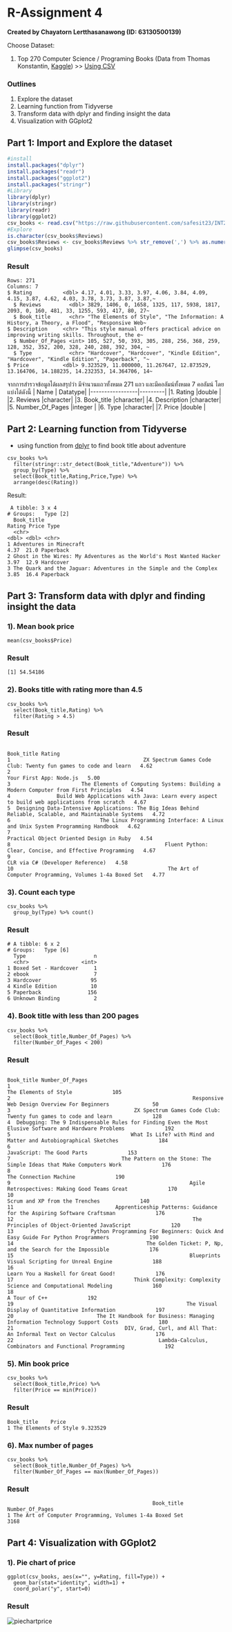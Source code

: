 # R-Assignment 4

**Created by Chayatorn Lertthasanawong (ID: 63130500139)**
  
  Choose Dataset:
  1. Top 270 Computer Science / Programing Books (Data from Thomas Konstantin, [Kaggle](https://www.kaggle.com/thomaskonstantin/top-270-rated-computer-science-programing-books)) >> [Using CSV](https://raw.githubusercontent.com/safesit23/INT214-Statistics/main/datasets/prog_book.csv)

### Outlines
1. Explore the dataset
2. Learning function from Tidyverse
3. Transform data with dplyr and finding insight the data
4. Visualization with GGplot2

## Part 1: Import and Explore the dataset

```R
#install
install.packages("dplyr")
install.packages("readr")
install.packages("ggplot2")
install.packages("stringr")
#Library
library(dplyr)
library(stringr)
library(readr)
library(ggplot2)
csv_books <- read.csv("https://raw.githubusercontent.com/safesit23/INT214-Statistics/main/datasets/prog_book.csv")
#Explore
is.character(csv_books$Reviews)
csv_books$Reviews <- csv_books$Reviews %>% str_remove(',') %>% as.numeric()
glimpse(csv_books)
```

### Result

```{R}
Rows: 271
Columns: 7
$ Rating          <dbl> 4.17, 4.01, 3.33, 3.97, 4.06, 3.84, 4.09, 4.15, 3.87, 4.62, 4.03, 3.78, 3.73, 3.87, 3.87,~
  $ Reviews         <dbl> 3829, 1406, 0, 1658, 1325, 117, 5938, 1817, 2093, 0, 160, 481, 33, 1255, 593, 417, 80, 27~
  $ Book_title      <chr> "The Elements of Style", "The Information: A History, a Theory, a Flood", "Responsive Web~
$ Description     <chr> "This style manual offers practical advice on improving writing skills. Throughout, the e~
  $ Number_Of_Pages <int> 105, 527, 50, 393, 305, 288, 256, 368, 259, 128, 352, 352, 200, 328, 240, 288, 392, 304, ~
  $ Type            <chr> "Hardcover", "Hardcover", "Kindle Edition", "Hardcover", "Kindle Edition", "Paperback", "~
$ Price           <dbl> 9.323529, 11.000000, 11.267647, 12.873529, 13.164706, 14.188235, 14.232353, 14.364706, 14~
```
จากการสำรวจข้อมูลได้ผลสรุปว่า มีจำนวนแถวทั้งหมด 271 แถว และมีคอลัมน์ทั้งหมด 7 คอลัมน์ โดยแบ่งได้ดังนี้
|      Name       | Datatype|
|-----------------|---------|
|1. Rating          |double   |
|2. Reviews         |character|
|3. Book_title      |character|
|4. Description     |character|
|5. Number_Of_Pages |integer  |
|6. Type            |character|
|7. Price           |double   |
## Part 2: Learning function from Tidyverse
- using function from [dplyr](https://dplyr.tidyverse.org/index.html) to find book title about adventure
```{R}
csv_books %>% 
  filter(stringr::str_detect(Book_title,"Adventure")) %>% 
  group_by(Type) %>% 
  select(Book_title,Rating,Price,Type) %>%
  arrange(desc(Rating))
```
Result:
```{R}
 A tibble: 3 x 4
# Groups:   Type [2]
  Book_title                                                          Rating Price Type     
  <chr>                                                                <dbl> <dbl> <chr>    
1 Adventures in Minecraft                                               4.37  21.0 Paperback
2 Ghost in the Wires: My Adventures as the World's Most Wanted Hacker   3.97  12.9 Hardcover
3 The Quark and the Jaguar: Adventures in the Simple and the Complex    3.85  16.4 Paperback
```
## Part 3: Transform data with dplyr and finding insight the data
### 1). Mean book price
```{R}
mean(csv_books$Price)
```
### Result
```{R}
[1] 54.54186
```
### 2). Books title with rating more than 4.5
```{R}
csv_books %>% 
  select(Book_title,Rating) %>%
  filter(Rating > 4.5)
```
### Result
```{R}
                                                                                                 Book_title Rating
1                                           ZX Spectrum Games Code Club: Twenty fun games to code and learn   4.62
2                                                                                   Your First App: Node.js   5.00
3                       The Elements of Computing Systems: Building a Modern Computer from First Principles   4.54
4               Build Web Applications with Java: Learn every aspect to build web applications from scratch   4.67
5  Designing Data-Intensive Applications: The Big Ideas Behind Reliable, Scalable, and Maintainable Systems   4.72
6                             The Linux Programming Interface: A Linux and Unix System Programming Handbook   4.62
7                                                                  Practical Object Oriented Design in Ruby   4.54
8                                                  Fluent Python: Clear, Concise, and Effective Programming   4.67
9                                                                          CLR via C# (Developer Reference)   4.58
10                                                  The Art of Computer Programming, Volumes 1-4a Boxed Set   4.77
```
### 3). Count each type
```{R}
csv_books %>%
  group_by(Type) %>% count()
```
### Result
```{R}
# A tibble: 6 x 2
# Groups:   Type [6]
  Type                      n
  <chr>                 <int>
1 Boxed Set - Hardcover     1
2 ebook                     7
3 Hardcover                95
4 Kindle Edition           10
5 Paperback               156
6 Unknown Binding           2
```
### 4). Book title with less than 200 pages
```{R}
csv_books %>% 
  select(Book_title,Number_Of_Pages) %>%
  filter(Number_Of_Pages < 200)
```
### Result
```{R}
                                                                                              Book_title Number_Of_Pages
1                                                                                  The Elements of Style             105
2                                                           Responsive Web Design Overview For Beginners              50
3                                        ZX Spectrum Games Code Club: Twenty fun games to code and learn             128
4  Debugging: The 9 Indispensable Rules for Finding Even the Most Elusive Software and Hardware Problems             192
5                                       What Is Life? with Mind and Matter and Autobiographical Sketches             184
6                                                                             JavaScript: The Good Parts             153
7                                    The Pattern on the Stone: The Simple Ideas that Make Computers Work             176
8                                                                                 The Connection Machine             190
9                                                          Agile Retrospectives: Making Good Teams Great             170
10                                                                        Scrum and XP from the Trenches             140
11                                 Apprenticeship Patterns: Guidance for the Aspiring Software Craftsman             176
12                                                          The Principles of Object-Oriented JavaScript             120
13                         Python Programming For Beginners: Quick And Easy Guide For Python Programmers             190
14                                           The Golden Ticket: P, Np, and the Search for the Impossible             176
15                                                         Blueprints Visual Scripting for Unreal Engine             188
16                                                                   Learn You a Haskell for Great Good!             176
17                                       Think Complexity: Complexity Science and Computational Modeling             160
18                                                                                         A Tour of C++             192
19                                                        The Visual Display of Quantitative Information             197
20                           The It Handbook for Business: Managing Information Technology Support Costs             180
21                                    DIV, Grad, Curl, and All That: An Informal Text on Vector Calculus             176
22                                               Lambda-Calculus, Combinators and Functional Programming             192
```
### 5). Min book price
```{R}
csv_books %>% 
  select(Book_title,Price) %>% 
  filter(Price == min(Price)) 
```
### Result
```{R}
Book_title    Price
1 The Elements of Style 9.323529
```
### 6). Max number of pages
```{R}
csv_books %>% 
  select(Book_title,Number_Of_Pages) %>% 
  filter(Number_Of_Pages == max(Number_Of_Pages)) 
```
### Result
```{R}
                                               Book_title Number_Of_Pages
1 The Art of Computer Programming, Volumes 1-4a Boxed Set            3168
```
## Part 4: Visualization with GGplot2
### 1). Pie chart of price
```{R}
ggplot(csv_books, aes(x="", y=Rating, fill=Type)) +
  geom_bar(stat="identity", width=1) +
  coord_polar("y", start=0)
```
### Result 
![piechartprice](./piechartprice.png)
